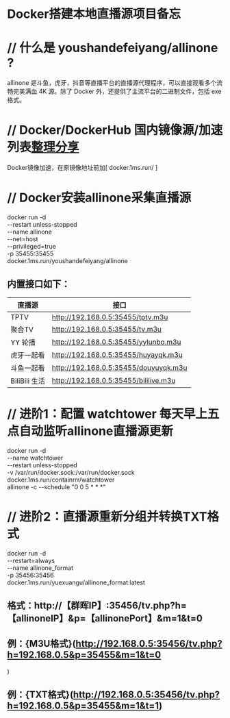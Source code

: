 #    Docker搭建本地直播源项目备忘




#    //  什么是 youshandefeiyang/allinone ?

allinone 是斗鱼，虎牙，抖音等直播平台的直播源代理程序，可以直接观看多个流畅完美满血 4K 源。除了 Docker 外，还提供了主流平台的二进制文件，包括 exe 格式。

#   //   Docker/DockerHub 国内镜像源/加速列表[整理分享](https://www.xuxlc.cn/article/details-40.html)


Docker镜像加速，在原镜像地址前加[ docker.1ms.run/ ]


#  //    Docker安装allinone采集直播源


docker run -d \
   --restart unless-stopped \
   --name allinone \
   --net=host \
   --privileged=true \
   -p 35455:35455 \
   docker.1ms.run/youshandefeiyang/allinone


##   内置接口如下：

|  直播源   | 接口  |
|  ----  | ----  |
| TPTV  | http://192.168.0.5:35455/tptv.m3u |
| 聚合TV  | http://192.168.0.5:35455/tv.m3u |
| YY 轮播  | http://192.168.0.5:35455/yylunbo.m3u | 
| 虎牙一起看  | http://192.168.0.5:35455/huyayqk.m3u |   
| 斗鱼一起看  | http://192.168.0.5:35455/douyuyqk.m3u | 
| BiliBili 生活  | http://192.168.0.5:35455/bililive.m3u |




#  //	进阶1：配置 watchtower 每天早上五点自动监听allinone直播源更新

  
docker run -d \
   --name watchtower \
   --restart unless-stopped \
   -v /var/run/docker.sock:/var/run/docker.sock \
   docker.1ms.run/containrrr/watchtower \
   allinone -c --schedule "0 0 5 * * *"



#  //	进阶2：直播源重新分组并转换TXT格式


docker run -d \
   --restart=always \
   --name allinone_format \
   -p 35456:35456 \
   docker.1ms.run/yuexuangu/allinone_format:latest




##	格式：http://【群晖IP】:35456/tv.php?h=【allinoneIP】&p=【allinonePort】&m=1&t=0

##	例：{M3U格式}(http://192.168.0.5:35456/tv.php?h=192.168.0.5&p=35455&m=1&t=0
)
##	例：{TXT格式}(http://192.168.0.5:35456/tv.php?h=192.168.0.5&p=35455&m=1&t=1)











